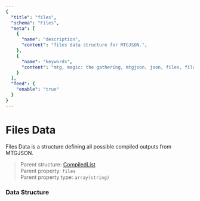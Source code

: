 ```yaml
---
{
  "title": "files",
  "schema": "Files",
  "meta": [
    {
      "name": "description",
      "content": "files data structure for MTGJSON.",
    },
    {
      "name": "keywords",
      "content": "mtg, magic: the gathering, mtgjson, json, files, files data",
    }
  ],
  "feed": {
    "enable": "true"
  }
}
---
```


# Files Data

Files Data is a structure defining all possible compiled outputs from MTGJSON.

> Parent structure: [CompiledList](../../structures/card)  
> Parent property: `files`  
> Parent property type: `array(string)`  

### Data Structure

<GenerateTable/>